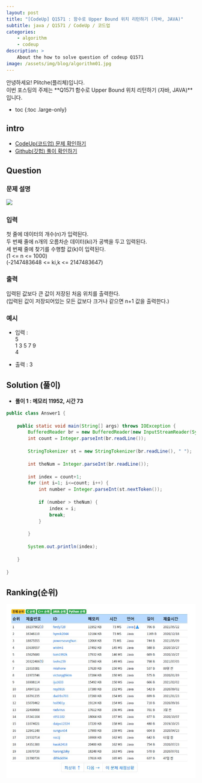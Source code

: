 ```yaml
---
layout: post
title: "[CodeUp] Q1571 : 함수로 Upper Bound 위치 리턴하기 (자바, JAVA)"
subtitle: java / Q1571 / CodeUp / 코드업
categories:
    - algorithm
    - codeup
description: >
    About the how to solve question of codeup Q1571
image: /assets/img/blog/algorithm01.jpg
---
```


안녕하세요! Plitche(플리체)입니다.  
이번 포스팅의 주제는 **Q1571 함수로 Upper Bound 위치 리턴하기 (자바, JAVA)**입니다.

* toc
{:toc .large-only}

## intro
* [CodeUp(코드업) 문제 확인하기](https://codeup.kr/problem.php?id=1571)  
* [Github(깃헙) 풀이 확인하기](https://github.com/plitche/CodeUp_Solution/tree/master/Q1501~Q1600/Q1571)  

## Question
### 문제 설명
![](/assets/post/codeup/Q1501~Q1599/20211122/01.JPG)  

### 입력
첫 줄에 데이터의 개수(n)가 입력된다.  
두 번째 줄에 n개의 오름차순 데이터(ki)가 공백을 두고 입력된다.  
세 번째 줄에 찾기를 수행할 값(k)이 입력된다.  
(1 <= n <= 1000)  
(-2147483648 <= ki,k <= 2147483647)  

### 출력
입력된 값보다 큰 값이 저장된 처음 위치를 출력한다.  
(입력된 값이 저장되어있는 모든 값보다 크거나 같으면 n+1 값을 출력한다.)  

### 예시
* 입력 :  
5  
1 3 5 7 9  
4  
  
* 출력 : 3  

## Solution (풀이)
* **풀이 1 : 메모리 11952, 시간 73**  

```java
public class Answer1 {

    public static void main(String[] args) throws IOException {
    	BufferedReader br = new BufferedReader(new InputStreamReader(System.in));
    	int count = Integer.parseInt(br.readLine());
    	
    	StringTokenizer st = new StringTokenizer(br.readLine(), " ");

    	int theNum = Integer.parseInt(br.readLine());
    	
    	int index = count+1;
    	for (int i=1; i<=count; i++) {
    		int number = Integer.parseInt(st.nextToken());
    		
    		if (number > theNum) {
    			index = i;
    			break;
    		}
    		
    	}
    	
    	System.out.println(index);
    	
    }
    
}
```  

## Ranking(순위)
![](/assets/post/codeup/Q1500~Q1599/20211122/03.JPG)  